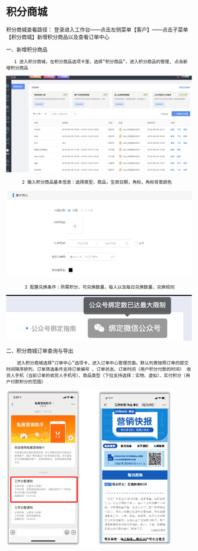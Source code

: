# 积分商城

积分商城查看路径： 登录进入工作台——点击左侧菜单【客户】——点击子菜单【积分商城】新增积分商品以及查看订单中心

一、新增积分商品

       1 进入积分商城，在积分商品选项卡里，选择“积分商品”，进入积分商品的管理, 点击新增积分商品 

![](../.gitbook/assets/image%20%28279%29.png)

          2 输入积分商品基本信息：选择类型，商品，生效日期，角标，角标背景颜色 

![](../.gitbook/assets/image%20%28375%29.png)

           3 配置兑换条件：所需积分，可兑换数量，每人以及每日兑换数量，兑换规则

![](../.gitbook/assets/image%20%28296%29.png)

二、积分商城订单查询与导出

        进入积分商城选择“订单中心”选项卡，进入订单中心管理页面。默认列表按照订单的提交时间降序排列，订单筛选条件支持订单编号 、订单状态、订单时间（用户积分付款的时间） 收货人手机（当前订单的收货人手机号）、商品类型（下拉支持选择：实物、虚拟）、实付积分（用户付款积分的范围） 

![](../.gitbook/assets/image%20%28127%29.png)





